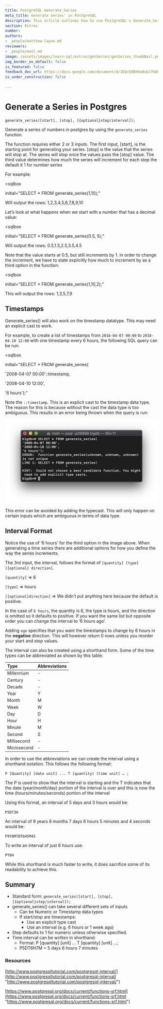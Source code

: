 ```yaml
---
title: PostgreSQL Generate_Series
meta_title: Generate Series' in PostgreSQL
description: This article outlines how to use PostgreSQL's Generate_Series() function
section: Extras
number:
authors:
- _people/matthew-layne.md
reviewers:
- _people/matt.md
image: /assets/images/learn-sql/extras/genSeries/genSeries_thumbNail.png
img_border_on_default: false
is_featured: false
feedback_doc_url: https://docs.google.com/document/d/1EQcE8NYHvWubJ7bO0b75ng_BogFkCkKqOs3E2EFduPs/edit?usp=sharing
is_under_construction: false

---
```

# Generate a Series in Postgres

```code
generate_series([start], [stop], [{optional}step/interval]);
```

Generate a series of numbers in postgres by using the `generate_series` function.

The function requires either 2 or 3 inputs. The first input, [start], is the starting point for generating your series. [stop] is the value that the series will stop at. The series will stop once the values pass the [stop] value. The third value determines how much the series will increment for each step the default it 1 for number series

For example:

<sqlbox

initial="SELECT * FROM generate_series(1,10);"

></sqlbox>

Will output the rows: 1,2,3,4,5,6,7,8,9,10

Let’s look at what happens when we start with a number that has a decimal value:

<sqlbox

initial="SELECT * FROM generate_series(0.5, 5);"

></sqlbox>

Will output the rows: 0.5,1.5,2.5,3.5,4.5

Note that the value starts at 0.5, but still increments by 1. In order to change the increment, we have to state explicitly how much to increment by as a third option in the function:

<sqlbox

initial="SELECT * FROM generate_series(1,10,2);"

></sqlbox>

This will output the rows: 1,3,5,7,9

## Timestamps

Generate_series() will also work on the timestamp datatype. This may need an explicit cast to work.

For example, to create a list of timestamps from `2018-04-07 00:00` to `2018-04-10 12:00` with one timestamp every 6 hours, the following SQL query can be run:

<sqlbox

initial="SELECT * FROM generate_series(

'2008-04-07 00:00'::timestamp,

'2008-04-10 12:00',

'6 hours');"

></sqlbox>

Note the `::timestamp`. This is an explicit cast to the timestamp data type. The reason for this is because without the cast the data type is too ambiguous. This results in an error being thrown when the query is run:

![This image shows the failure of the query due to an ambiguous type](/assets/images/learn-sql/extras/genSeries/genSeries_1.png)

This error can be avoided by adding the typecast. This will only happen on certain inputs which are ambiguous in terms of data type.

## Interval Format

Notice the use of ‘6 hours’ for the third option in the image above. When generating a time series there are additional options for how you define the way the series increments.

The 3rd input, the interval, follows the format of `[quantity] [type] [{optional} direction]`.

`[quantity]` => 6

`[type]` => hours

`[{optional}direction]` => We didn’t put anything here because the default is positive.

In the case of `6 hours`, the quantity is 6, the type is hours, and the direction is omitted so it defaults to positive. If you want the same list but opposite order you can change the interval to ‘6 hours ago’.

Adding `ago` specifies that you want the timestamps to change by 6 hours in the **negative** direction. This will however return 0 rows unless you reorder your start and stop values.

The interval can also be created using a shorthand form. Some of the time types can be abbreviated as shown by this table:

|Type       |Abbreviations|
|:----------|:------------|
|Millennium |-|
|Century    |-|
|Decade     |-|
|Year       |Y|
|Month      |M|
|Week       |W|
|Day        |D|
|Hour       |H|
|Minute     |M|
|Second     |S|
|Millisecond|-|
|Microsecond|-|

In order to use the abbreviations we can create the interval using a shorthand notation. This follows the following format:

`P [Quantity] [date unit] ... T [quantity] [time unit] … ;`

The P is used to show that the interval is starting and the T indicates that the date (year/month/day) portion of the interval is over and this is now the time (hours/minutes/seconds) portion of the interval

Using this format, an interval of 5 days and 3 hours would be:

`P5DT3H`

An interval of 9 years 8 months 7 days 6 hours 5 minutes and 4 seconds would be:

`P9Y8M7DT6H5M4S`

To write an interval of just 6 hours use:

`PT6H`

While this shorthand is much faster to write, it does sacrifice some of its readability to achieve this.

## Summary

* Standard form: `generate_series([start], [stop], [{optional}step/interval]);`
* generate_series() can take several different sets of inputs
  * Can be Numeric or Timestamp data types
  * If start/stop are timestamps:
    * Use an explicit type cast
    * Use an interval (e.g. 6 hours or 1 week ago)
* Step defaults to 1 for numeric unless otherwise specified.
* Time interval can be written in shorthand:
  * Format: P [quantity] [unit] … T [quantity] [unit] ...;
  * P5DT6H7M = 5 days 6 hours 7 minutes

### Resources

[http://www.postgresqltutorial.com/postgresql-interval/](http://www.postgresqltutorial.com/postgresql-interval/ "http://www.postgresqltutorial.com/postgresql-interval/")

[https://www.postgresql.org/docs/current/functions-srf.html](https://www.postgresql.org/docs/current/functions-srf.html "https://www.postgresql.org/docs/current/functions-srf.html")
